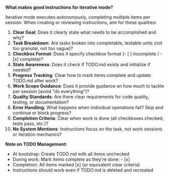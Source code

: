 **What makes good instructions for iterative mode?**

Iterative mode executes autonomously, completing multiple items per session. When creating or reviewing instructions, aim for these qualities:

1. **Clear Goal**: Does it clearly state what needs to be accomplished and why?
2. **Task Breakdown**: Are tasks broken into completable, testable units (not too granular, not too vague)?
3. **Checkbox Format**: Does it specify checkbox format (- [ ] incomplete / - [x] complete)?
4. **State Awareness**: Does it check if TODO.md exists and initialize if needed?
5. **Progress Tracking**: Clear how to mark items complete and update TODO.md after work?
6. **Work Scope Guidance**: Does it provide guidance on how much to tackle per session (avoid "do everything")?
7. **Quality Standards**: Are there clear requirements for code quality, testing, or documentation?
8. **Error Handling**: What happens when individual operations fail? Skip and continue or block progress?
9. **Completion Criteria**: Clear when work is done (all checkboxes checked, tests pass, etc.)?
10. **No System Mentions**: Instructions focus on the task, not work sessions or iteration mechanics?

**Note on TODO Management:**
- At bootstrap: Create TODO.md with all items unchecked
- During work: Mark items complete as they're done: - [x]
- Completion: All items marked [x] (or equivalent clear criteria)
- Instructions should work even if TODO.md is deleted and recreated
